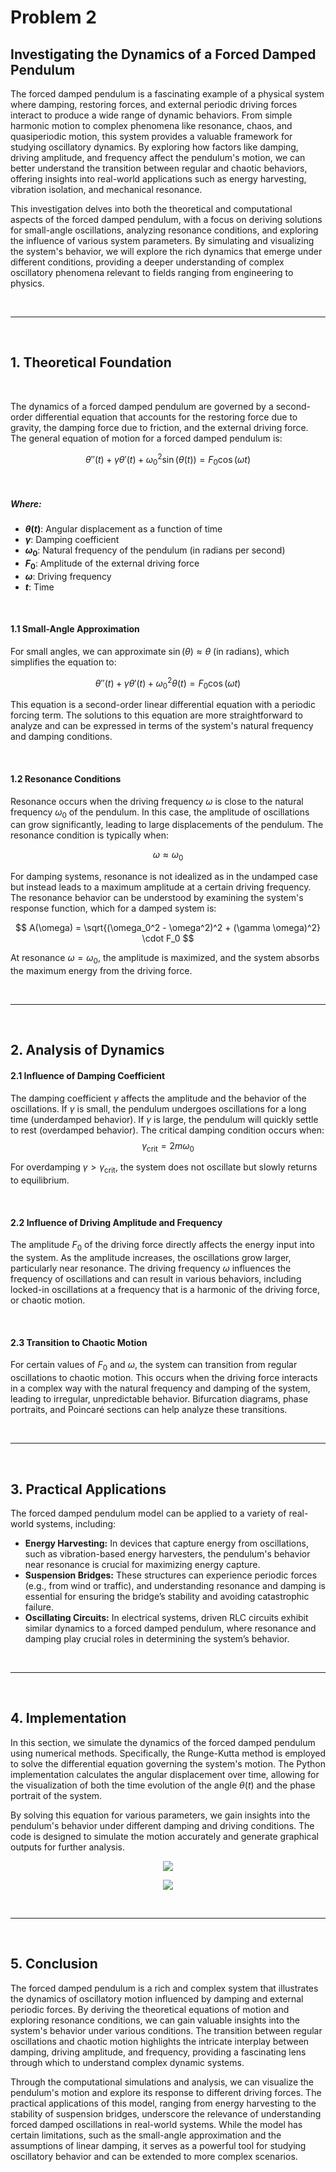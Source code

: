 # Problem 2

## Investigating the Dynamics of a Forced Damped Pendulum

The forced damped pendulum is a fascinating example of a physical system where damping, restoring forces, and external periodic driving forces interact to produce a wide range of dynamic behaviors. From simple harmonic motion to complex phenomena like resonance, chaos, and quasiperiodic motion, this system provides a valuable framework for studying oscillatory dynamics. By exploring how factors like damping, driving amplitude, and frequency affect the pendulum's motion, we can better understand the transition between regular and chaotic behaviors, offering insights into real-world applications such as energy harvesting, vibration isolation, and mechanical resonance. <br>

This investigation delves into both the theoretical and computational aspects of the forced damped pendulum, with a focus on deriving solutions for small-angle oscillations, analyzing resonance conditions, and exploring the influence of various system parameters. By simulating and visualizing the system's behavior, we will explore the rich dynamics that emerge under different conditions, providing a deeper understanding of complex oscillatory phenomena relevant to fields ranging from engineering to physics. 

<br>
<hr>  
<br>  

## 1. Theoretical Foundation

<br>  

The dynamics of a forced damped pendulum are governed by a second-order differential equation that accounts for the restoring force due to gravity, the damping force due to friction, and the external driving force. The general equation of motion for a forced damped pendulum is:

$$\theta''(t) + \gamma \theta'(t) + \omega_0^2 \sin(\theta(t)) = F_0 \cos(\omega t)$$

<br>

##### Where:

- **$\theta(t)$**: Angular displacement as a function of time  
- **$\gamma$**: Damping coefficient  
- **$\omega_0$**: Natural frequency of the pendulum (in radians per second)  
- **$F_0$**: Amplitude of the external driving force  
- **$\omega$**: Driving frequency  
- **$t$**: Time  

<br> 

#### 1.1 Small-Angle Approximation

For small angles, we can approximate $\sin(\theta) \approx \theta$ (in radians), which simplifies the equation to:

$$
\theta''(t) + \gamma \theta'(t) + \omega_0^2 \theta(t) = F_0 \cos(\omega t)
$$

This equation is a second-order linear differential equation with a periodic forcing term. The solutions to this equation are more straightforward to analyze and can be expressed in terms of the system's natural frequency and damping conditions.

<br>  

#### 1.2 Resonance Conditions

Resonance occurs when the driving frequency $\omega$ is close to the natural frequency $\omega_0$ of the pendulum. In this case, the amplitude of oscillations can grow significantly, leading to large displacements of the pendulum. The resonance condition is typically when:

$$
\omega \approx \omega_0
$$

For damping systems, resonance is not idealized as in the undamped case but instead leads to a maximum amplitude at a certain driving frequency. The resonance behavior can be understood by examining the system's response function, which for a damped system is:

$$
A(\omega) = \sqrt{(\omega_0^2 - \omega^2)^2 + (\gamma \omega)^2} \cdot F_0
$$

At resonance $\omega = \omega_0$, the amplitude is maximized, and the system absorbs the maximum energy from the driving force.

<br>
<hr>  
<br>  

## 2. Analysis of Dynamics 

#### 2.1 Influence of Damping Coefficient

The damping coefficient $\gamma$ affects the amplitude and the behavior of the oscillations. If $\gamma$ is small, the pendulum undergoes oscillations for a long time (underdamped behavior). If $\gamma$ is large, the pendulum will quickly settle to rest (overdamped behavior). The critical damping condition occurs when:  
$$
\gamma_{\text{crit}} = 2m\omega_0
$$

For overdamping $\gamma > \gamma_{\text{crit}}$, the system does not oscillate but slowly returns to equilibrium.

<br>

#### 2.2 Influence of Driving Amplitude and Frequency

The amplitude $F_0$ of the driving force directly affects the energy input into the system. As the amplitude increases, the oscillations grow larger, particularly near resonance. The driving frequency $\omega$ influences the frequency of oscillations and can result in various behaviors, including locked-in oscillations at a frequency that is a harmonic of the driving force, or chaotic motion.

<br>

#### 2.3 Transition to Chaotic Motion

For certain values of $F_0$ and $\omega$, the system can transition from regular oscillations to chaotic motion. This occurs when the driving force interacts in a complex way with the natural frequency and damping of the system, leading to irregular, unpredictable behavior. Bifurcation diagrams, phase portraits, and Poincaré sections can help analyze these transitions.

<br>
<hr>
<br>

## 3. Practical Applications

The forced damped pendulum model can be applied to a variety of real-world systems, including:

- **Energy Harvesting:** In devices that capture energy from oscillations, such as vibration-based energy harvesters, the pendulum's behavior near resonance is crucial for maximizing energy capture.  
- **Suspension Bridges:** These structures can experience periodic forces (e.g., from wind or traffic), and understanding resonance and damping is essential for ensuring the bridge’s stability and avoiding catastrophic failure.  
- **Oscillating Circuits:** In electrical systems, driven RLC circuits exhibit similar dynamics to a forced damped pendulum, where resonance and damping play crucial roles in determining the system’s behavior.

<br>
<hr>
<br>

## 4. Implementation

In this section, we simulate the dynamics of the forced damped pendulum using numerical methods. Specifically, the Runge-Kutta method is employed to solve the differential equation governing the system's motion. The Python implementation calculates the angular displacement over time, allowing for the visualization of both the time evolution of the angle $\theta(t)$ and the phase portrait of the system.  

By solving this equation for various parameters, we gain insights into the pendulum's behavior under different damping and driving conditions. The code is designed to simulate the motion accurately and generate graphical outputs for further analysis.

<p align="center">
  <img src="https://raw.githubusercontent.com/elidavidsia/Physics-Lab/refs/heads/main/docs/1%20Physics/1%20Mechanics/Problem%202a.png">
</p>

<p align="center">
  <img src="https://github.com/elidavidsia/Physics-Lab/blob/main/docs/1%20Physics/1%20Mechanics/Problem%202b.png?raw=true">
</p>

<br>
<hr>
<br>

## 5. Conclusion

The forced damped pendulum is a rich and complex system that illustrates the dynamics of oscillatory motion influenced by damping and external periodic forces. By deriving the theoretical equations of motion and exploring resonance conditions, we can gain valuable insights into the system's behavior under various conditions. The transition between regular oscillations and chaotic motion highlights the intricate interplay between damping, driving amplitude, and frequency, providing a fascinating lens through which to understand complex dynamic systems. 

Through the computational simulations and analysis, we can visualize the pendulum's motion and explore its response to different driving forces. The practical applications of this model, ranging from energy harvesting to the stability of suspension bridges, underscore the relevance of understanding forced damped oscillations in real-world systems. While the model has certain limitations, such as the small-angle approximation and the assumptions of linear damping, it serves as a powerful tool for studying oscillatory behavior and can be extended to more complex scenarios.

<br>
